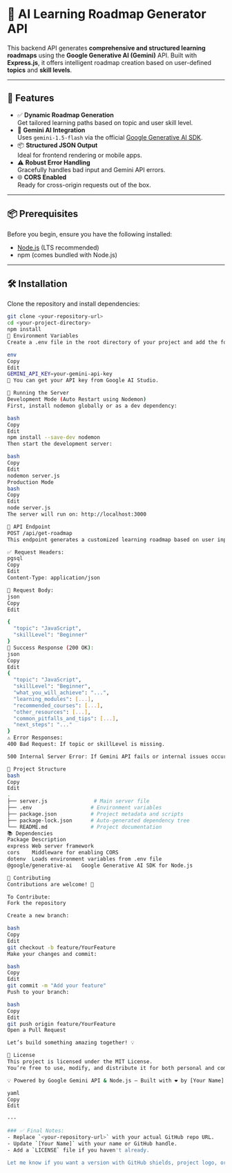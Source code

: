 # 🧠 AI Learning Roadmap Generator API

This backend API generates **comprehensive and structured learning roadmaps** using the **Google Generative AI (Gemini)** API. Built with **Express.js**, it offers intelligent roadmap creation based on user-defined **topics** and **skill levels**.

---

## 🚀 Features

- ✅ **Dynamic Roadmap Generation**  
  Get tailored learning paths based on topic and user skill level.
- 🧠 **Gemini AI Integration**  
  Uses `gemini-1.5-flash` via the official [Google Generative AI SDK](https://github.com/google/generative-ai-js).
- 📦 **Structured JSON Output**  
  Ideal for frontend rendering or mobile apps.
- ⚠️ **Robust Error Handling**  
  Gracefully handles bad input and Gemini API errors.
- 🌐 **CORS Enabled**  
  Ready for cross-origin requests out of the box.

---

## 📦 Prerequisites

Before you begin, ensure you have the following installed:

- [Node.js](https://nodejs.org/) (LTS recommended)
- npm (comes bundled with Node.js)

---

## 🛠️ Installation

Clone the repository and install dependencies:

```bash
git clone <your-repository-url>
cd <your-project-directory>
npm install
🔐 Environment Variables
Create a .env file in the root directory of your project and add the following:

env
Copy
Edit
GEMINI_API_KEY=your-gemini-api-key
🔑 You can get your API key from Google AI Studio.

🔁 Running the Server
Development Mode (Auto Restart using Nodemon)
First, install nodemon globally or as a dev dependency:

bash
Copy
Edit
npm install --save-dev nodemon
Then start the development server:

bash
Copy
Edit
nodemon server.js
Production Mode
bash
Copy
Edit
node server.js
The server will run on: http://localhost:3000

📡 API Endpoint
POST /api/get-roadmap
This endpoint generates a customized learning roadmap based on user input.

✅ Request Headers:
pgsql
Copy
Edit
Content-Type: application/json

📝 Request Body:
json
Copy
Edit

{
  "topic": "JavaScript",
  "skillLevel": "Beginner"
}
🎯 Success Response (200 OK):
json
Copy
Edit
{
  "topic": "JavaScript",
  "skillLevel": "Beginner",
  "what_you_will_achieve": "...",
  "learning_modules": [...],
  "recommended_courses": [...],
  "other_resources": [...],
  "common_pitfalls_and_tips": [...],
  "next_steps": "..."
}
⚠️ Error Responses:
400 Bad Request: If topic or skillLevel is missing.

500 Internal Server Error: If Gemini API fails or internal issues occur.

📁 Project Structure
bash
Copy
Edit
.
├── server.js               # Main server file
├── .env                   # Environment variables
├── package.json           # Project metadata and scripts
├── package-lock.json      # Auto-generated dependency tree
└── README.md              # Project documentation
📚 Dependencies
Package	Description
express	Web server framework
cors	Middleware for enabling CORS
dotenv	Loads environment variables from .env file
@google/generative-ai	Google Generative AI SDK for Node.js

🤝 Contributing
Contributions are welcome! 🚀

To Contribute:
Fork the repository

Create a new branch:

bash
Copy
Edit
git checkout -b feature/YourFeature
Make your changes and commit:

bash
Copy
Edit
git commit -m "Add your feature"
Push to your branch:

bash
Copy
Edit
git push origin feature/YourFeature
Open a Pull Request

Let’s build something amazing together! 💡

📄 License
This project is licensed under the MIT License.
You’re free to use, modify, and distribute it for both personal and commercial use.

💡 Powered by Google Gemini API & Node.js — Built with ❤️ by [Your Name]

yaml
Copy
Edit

---

### ✅ Final Notes:
- Replace `<your-repository-url>` with your actual GitHub repo URL.
- Update `[Your Name]` with your name or GitHub handle.
- Add a `LICENSE` file if you haven't already.

Let me know if you want a version with GitHub shields, project logo, or deployment guide (e.g., for Render/Vercel/Heroku).
